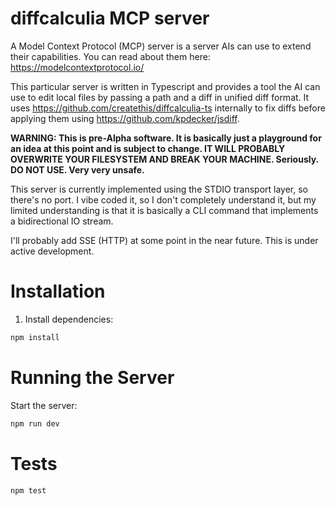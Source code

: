 # diffcalculia MCP server

A Model Context Protocol (MCP) server is a server AIs can use to extend their capabilities.
You can read about them here: https://modelcontextprotocol.io/

This particular server is written in Typescript and provides a tool the AI can use to edit
local files by passing a path and a diff in unified diff format. It uses https://github.com/createthis/diffcalculia-ts
internally to fix diffs before applying them using https://github.com/kpdecker/jsdiff.

**WARNING: This is pre-Alpha software. It is basically just a playground for an idea at this
point and is subject to change. IT WILL PROBABLY OVERWRITE YOUR FILESYSTEM AND BREAK YOUR
MACHINE. Seriously. DO NOT USE. Very very unsafe.**

This server is currently implemented using the STDIO transport layer, so there's no port.
I vibe coded it, so I don't completely understand it, but my limited understanding is that
it is basically a CLI command that implements a bidirectional IO stream.

I'll probably add SSE (HTTP) at some point in the near future. This is under active development.

# Installation

1. Install dependencies:
```bash
npm install
```

# Running the Server

Start the server:
```bash
npm run dev
```

# Tests
```bash
npm test
```
